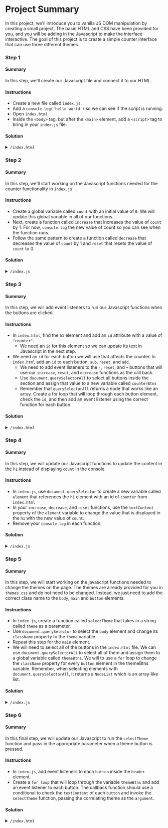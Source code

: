 # Project Summary

In this project, we'll introduce you to vanilla JS DOM manipulation by creating a small project. The basic HTML and CSS have been provided for you, and you will be adding in the Javascript to make the interface interactive. The goal of this project is to create a simple counter interface that can use three different themes.

### Step 1

#### Summary

In this step, we'll create our Javascript file and connect it to our HTML.

#### Instructions

- Create a new file called `index.js`.
- Add a `console.log('hello world')` so we can see if the script is running.
- Open `index.html`
- Inside the `<body>` tag, but after the `<main>` element, add a `<script>` tag to bring in your `index.js` file.

#### Solution

<details>
<summary>
<code>/index.html</code>
</summary>

```html
<!DOCTYPE html>
<html lang="en">
  <head>
    <meta charset="UTF-8" />
    <meta name="viewport" content="width=device-width, initial-scale=1.0" />
    <title>Theme Changing Counter</title>
    <link rel="stylesheet" href="./index.css" />
    <link rel="stylesheet" href="./themes.css" />
  </head>
  <body>
    <header>
      <p>Choose a theme:</p>

      <button>Facebook</button> <button>DevMountain</button>
      <button>Twitter</button> <button>Default</button>
    </header>
    <main>
      <h1>0</h1>
      <h2>Clicks</h2>
      <section>
        <button>-</button> <button>Reset</button> <button>+</button>
      </section>
    </main>
    <script src="./index.js"></script>
  </body>
</html>
```

</details>

### Step 2

#### Summary

In this step, we'll start working on the Javascript functions needed for the counter functionality in `index.js`

#### Instructions

- Create a global variable called `count` with an initial value of `0`. We will update this global variable in all of our functions.
- Next, create a function called `increase` that increases the value of `count` by 1. For now, `console.log` the new value of count so you can see when the function runs.
- Follow the same pattern to create a function called `decrease` that decreases the value of `count` by 1 and `reset` that resets the value of `count` to 0.

#### Solution

<details>
<summary>
<code>/index.js</code>
</summary>

```js
let count = 0;

function increase() {
  count++;
  console.log(count);
}

function decrease() {
  count--;
  console.log(count);
}

function reset() {
  count = 0;
  console.log(count);
}
```

</details>

### Step 3

#### Summary

In this step, we will add event listeners to run our Javascript functions when the buttons are clicked.

#### Instructions

- In `index.html`, find the `h1` element and add an `id` attribute with a value of `"counter"`.
  - We need an `id` for this element so we can update its text in Javascript in the next step.
- We need an `id` for each button we will use that affects the counter. In `index.html` add an `id` to each button, `sub`, `reset`, and `add`.
  - We need to add event listeners to the `-`, `reset`, and `+` buttons that will use our `increase`, `reset`, and `decrease` functions as the call back.
  - Use `document.querySelectorAll` to select all buttons inside the section and assign that value to a new variable called `counterBtns`
  - Remember that `querySelectorAll` returns a node that works like an array. Create a for loop that will loop through each button element, check the `id`, and then add an event listener using the correct function for each button.

#### Solution

<details>
<summary>
<code>/index.html</code></summary>

```js

const counterBtns = document.querySelectorAll("section button");

for (let i = 0; i < counterBtns.length; i++) {
  if (counterBtns[i].id === "sub") {
    counterBtns[i].addEventListener("click", decrease);
  } else if (counterBtns[i].id === "reset") {
    counterBtns[i].addEventListener("click", reset);
  } else {
    counterBtns[i].addEventListener("click", increase);
  }
}

```

</details>

### Step 4

#### Summary

In this step, we will update our Javascript functions to update the content in the `h1` instead of displaying `count` in the console.

#### Instructions

- In `index.js`, use `document.querySelector` to create a new variable called `element` that references the `h1` element with an id of `counter` from `index.html`
- In your `increase`, `decrease`, and `reset` functions, use the `textContent` property of the `element` variable to change the value that is displayed in the `h1` with the new value of `count`.
- Remove your `console.log` in each function.

#### Solution

<details>
<summary>
<code>/index.js</code>
</summary>

```js
let count = 0;
const element = document.querySelector("#counter");

function increase() {
  count++;
  element.innerText = count;
}

function decrease() {
  count--;
  element.innerText = count;
}

function reset() {
  count = 0;
  element.innerText = count;
}
```

</details>

### Step 5

#### Summary

In this step, we will start working on the javascript functions needed to change the themes on the page. The themes are already provided for you in `themes.css` and do not need to be changed. Instead, we just need to add the correct class name to the `body`, `main` and `button` elements.

#### Instructions

- In `index.js`, create a function called `selectTheme` that takes in a string called `theme` as a parameter.
- Use `document.querySelector` to select the `body` element and change its `className` property to the `theme` variable.
- Repeat this step for the `main` element.
- We will need to select all of the buttons in the `index.html` file. We can use `document.querySelectorAll` to select all of them and assign them to a global variable called `themeBtns`. We will to use a `for` loop to change the `className` property for every `button` element in the themeBtns variable. Remember, when selecting elements with `document.querySelectorAll`, it returns a `NodeList` which is an array-like list.

#### Solution

<details><summary><code>/index.js</code></summary>

```js
const themeBtns = document.querySelectorAll("header button");

function selectTheme(theme) {
  document.querySelector("body").className = theme;
  document.querySelector("main").className = theme;

  for (let i = 0; i < themeBtns.length; i++) {
    themeBtns[i].className = theme;
  }
}
```

</details>

### Step 6

#### Summary

In this final step, we will update our Javascript to run the `selectTheme` function and pass in the appropriate parameter when a theme button is pressed.

#### Instructions

- In `index.js`, add event listeners to each `button` inside the `header` element. 
- Create a `for loop` that will loop through the variable `themeBtns` and add an event listener to each button. The callback function should use a conditional to check the `textContent` of each `button` and invoke the `selectTheme` function, passing the correlating theme as the `argument`.

#### Solution

<details><summary><code>/index.html</code></summary>

```js
for (let i = 0; i < themeBtns.length; i++) {
  themeBtns[i].addEventListener("click", () => {
    if (themeBtns[i].textContent === "Facebook") {
        selectTheme("facebook");
      } else if (themeBtns[i].textContent === "Twitter") {
        selectTheme("twitter");
      } else if (themeBtns[i].textContent === "DevMountain") {
        selectTheme("devmountain");
      } else {
        selectTheme("default");
      }
  });
}
```

</details>
